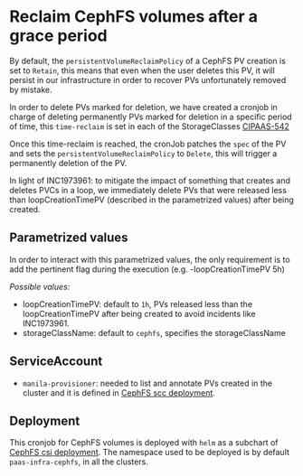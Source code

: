 # Reclaim CephFS volumes after a grace period

By default, the `persistentVolumeReclaimPolicy` of a CephFS PV creation is set to `Retain`, this means that even when the user deletes this PV,
it will persist in our infrastructure in order to recover PVs unfortunately removed by mistake.

In order to delete PVs marked for deletion, we have created a cronjob in charge of deleting permanently PVs marked for deletion
in a specific period of time, this `time-reclaim` is set in each of the StorageClasses [CIPAAS-542](https://its.cern.ch/jira/browse/CIPAAS-542)

Once this time-reclaim is reached, the cronJob patches the `spec` of the PV and sets the `persistentVolumeReclaimPolicy` to `Delete`,
this will trigger a permanently deletion of the PV.

In light of INC1973961: to mitigate the impact of something that creates and deletes PVCs in a loop, we immediately delete PVs that were released less than loopCreationTimePV (described in the parametrized values) after being created.

## Parametrized values

In order to interact with this parametrized values, the only requirement is to add the pertinent flag during the execution (e.g. -loopCreationTimePV 5h)

*Possible values:*

- loopCreationTimePV: default to `1h`, PVs released less than the loopCreationTimePV after being created to avoid incidents like INC1973961.
- storageClassName: default to `cephfs`, specifies the storageClassName

## ServiceAccount

- `manila-provisioner`: needed to list and annotate PVs created in the cluster and it is defined in
[CephFS scc deployment](https://gitlab.cern.ch/paas-tools/infrastructure/cephfs-csi-deployment).

## Deployment

This cronjob for CephFS volumes is deployed with `helm` as a subchart of [CephFS csi deployment](https://gitlab.cern.ch/paas-tools/infrastructure/cephfs-csi-deployment).
The namespace used to be deployed is by default `paas-infra-cephfs`, in all the clusters.
